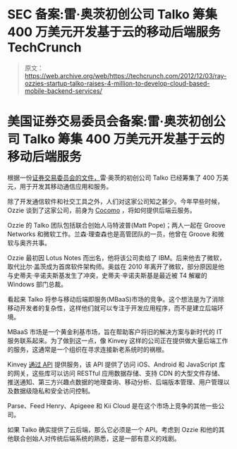 # SEC 备案:雷·奥茨初创公司 Talko 筹集 400 万美元开发基于云的移动后端服务 TechCrunch

> 原文：<https://web.archive.org/web/https://techcrunch.com/2012/12/03/ray-ozzies-startup-talko-raises-4-million-to-develop-cloud-based-mobile-backend-services/>

# 美国证券交易委员会备案:雷·奥茨初创公司 Talko 筹集 400 万美元开发基于云的移动后端服务

根据一份[证券交易委员会的文件，](https://web.archive.org/web/20221210071655/http://www.sec.gov/Archives/edgar/data/1563335/000156333512000001/xslFormDX01/primary_doc.xml)雷·奥茨的初创公司 Talko 已经筹集了 400 万美元，用于开发其移动通信应用和服务。

除了开发通信软件和社交工具之外，人们对这家公司知之甚少。今年早些时候，Ozzie 谈到了这家公司，前身为 [Cocomo](https://web.archive.org/web/20221210071655/http://cocomo.com/) ，将如何提供后端云服务。

Ozzie 的 Talko 团队包括联合创始人马特波普(Matt Pope)；两人一起在 Groove Networks 和微软工作。兰森·理查森也是高管团队的一员，他曾在 Groove 和微软与奥齐共事。

Ozzie 最初因 Lotus Notes 而出名，他将该公司卖给了 IBM。后来他去了微软，取代比尔·盖茨成为首席软件架构师。奥兹在 2010 年离开了微软，部分原因是他与史蒂夫·辛诺夫斯基发生了冲突，史蒂夫·辛诺夫斯基是最近被 T4 解雇的 Windows 部门总裁。

看起来 Talko 将参与移动后端即服务(MBaaS)市场的竞争。这个想法是为了消除移动开发者的复杂性，这样他们就可以专注于开发应用程序，而不是建立后端环境。

MBaaS 市场是一个黄金利基市场，旨在帮助客户将旧的解决方案与新时代的 IT 服务联系起来。为了做到这一点，像 Kinvey 这样的公司正在提供做大量后端工作的服务，这通常是一个组织在寻求连接新老系统时的祸根。

Kinvey [通过 API](https://web.archive.org/web/20221210071655/https://beta.techcrunch.com/2012/07/11/kinvey-raises-5-million-for-mobile-and-web-app-back-end-as-a-service/) 提供服务，该 API 提供了访问 iOS、Android 和 JavaScript 库的网关，这些库可以访问 RESTful 应用数据存储、支持 CDN 的大型文件存储、推送通知、第三方兴趣点数据的地理查询、移动分析、后端版本管理、用户管理以及数据级隐私和安全访问控制。

Parse、Feed Henry、Apigeee 和 Kii Cloud 是在这个市场上竞争的其他一些公司。

如果 Talko 确实提供了云后端，那么它必须是一个 API。考虑到 Ozzie 和他的其他联合创始人对传统后端系统的熟悉，这是一部有意义的戏剧。